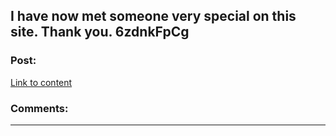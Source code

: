 ## I have now met someone very special on this site. Thank you. 6zdnkFpCg

### Post:

[Link to content](http://halftimecoaching.com/dimbilim.php#3nJwY8GzWvv9)

### Comments:

---

